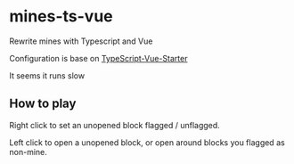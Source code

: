 # mines-ts-vue #

Rewrite mines with Typescript and Vue

Configuration is base on [TypeScript-Vue-Starter](https://github.com/Microsoft/TypeScript-Vue-Starter)

It seems it runs slow

## How to play ##
Right click to set an unopened block flagged / unflagged.

Left click to open a unopened block, or open around blocks you flagged as non-mine.

